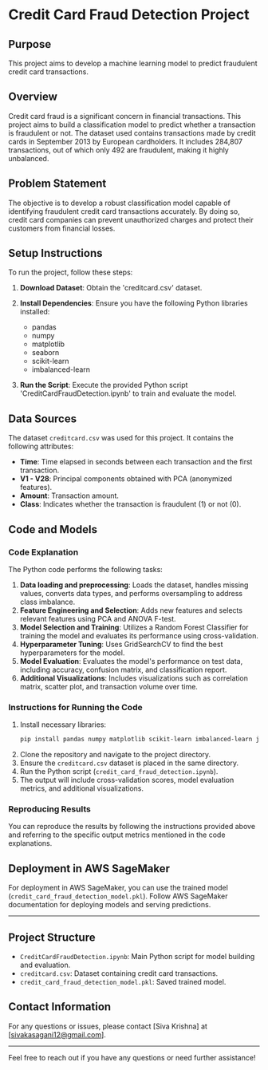 # Credit Card Fraud Detection Project

## Purpose
This project aims to develop a machine learning model to predict fraudulent credit card transactions.

## Overview
Credit card fraud is a significant concern in financial transactions. This project aims to build a classification model to predict whether a transaction is fraudulent or not. The dataset used contains transactions made by credit cards in September 2013 by European cardholders. It includes 284,807 transactions, out of which only 492 are fraudulent, making it highly unbalanced.

## Problem Statement
The objective is to develop a robust classification model capable of identifying fraudulent credit card transactions accurately. By doing so, credit card companies can prevent unauthorized charges and protect their customers from financial losses.

## Setup Instructions
To run the project, follow these steps:

1. **Download Dataset**: Obtain the 'creditcard.csv' dataset.

2. **Install Dependencies**: Ensure you have the following Python libraries installed:
   - pandas
   - numpy
   - matplotlib
   - seaborn
   - scikit-learn
   - imbalanced-learn

3. **Run the Script**: Execute the provided Python script 'CreditCardFraudDetection.ipynb' to train and evaluate the model.

## Data Sources
The dataset `creditcard.csv` was used for this project. It contains the following attributes:
- **Time**: Time elapsed in seconds between each transaction and the first transaction.
- **V1 - V28**: Principal components obtained with PCA (anonymized features).
- **Amount**: Transaction amount.
- **Class**: Indicates whether the transaction is fraudulent (1) or not (0).

## Code and Models
### Code Explanation
The Python code performs the following tasks:
1. **Data loading and preprocessing**: Loads the dataset, handles missing values, converts data types, and performs oversampling to address class imbalance.
2. **Feature Engineering and Selection**: Adds new features and selects relevant features using PCA and ANOVA F-test.
3. **Model Selection and Training**: Utilizes a Random Forest Classifier for training the model and evaluates its performance using cross-validation.
4. **Hyperparameter Tuning**: Uses GridSearchCV to find the best hyperparameters for the model.
5. **Model Evaluation**: Evaluates the model's performance on test data, including accuracy, confusion matrix, and classification report.
6. **Additional Visualizations**: Includes visualizations such as correlation matrix, scatter plot, and transaction volume over time.

### Instructions for Running the Code
1. Install necessary libraries:
    ```bash
    pip install pandas numpy matplotlib scikit-learn imbalanced-learn joblib seaborn
    ```
2. Clone the repository and navigate to the project directory.
3. Ensure the `creditcard.csv` dataset is placed in the same directory.
4. Run the Python script (`credit_card_fraud_detection.ipynb`).
6. The output will include cross-validation scores, model evaluation metrics, and additional visualizations.

### Reproducing Results
You can reproduce the results by following the instructions provided above and referring to the specific output metrics mentioned in the code explanations.

## Deployment in AWS SageMaker
For deployment in AWS SageMaker, you can use the trained model (`credit_card_fraud_detection_model.pkl`). Follow AWS SageMaker documentation for deploying models and serving predictions.

---

## Project Structure
- `CreditCardFraudDetection.ipynb`: Main Python script for model building and evaluation.
- `creditcard.csv`: Dataset containing credit card transactions.
- `credit_card_fraud_detection_model.pkl`: Saved trained model.

## Contact Information
For any questions or issues, please contact [Siva Krishna] at [sivakasagani12@gmail.com].

---
Feel free to reach out if you have any questions or need further assistance!
